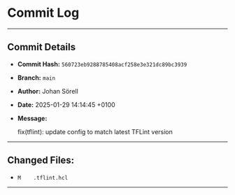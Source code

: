 # Commit Log

---

## Commit Details

- **Commit Hash:**   `560723eb9288785408acf258e3e321dc89bc3939`
- **Branch:**        `main`
- **Author:**        Johan Sörell
- **Date:**          2025-01-29 14:14:45 +0100
- **Message:**

  fix(tflint): update config to match latest TFLint version

---

## Changed Files:

- `M	.tflint.hcl`

---
